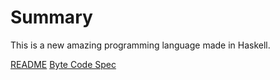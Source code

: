 # Summary

This is a new amazing programming language
made in Haskell.

[README](README.md)
[Byte Code Spec](ByteCodeSpec.md)
